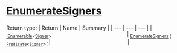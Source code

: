 # [EnumerateSigners](./SigComp15GermanLoader-100663925.md)


Return type:
| Return | Name | Summary | 
| --- | --- | --- | 
| <sub>[IEnumerable](https://docs.microsoft.com/en-us/dotnet/api/System.Collections.Generic.IEnumerable-1)\<[Signer](./../../Signer.md)></sub><img width=200/>| <sub>[EnumerateSigners](./SigComp15GermanLoader-100663925.md) ( [`Predicate`](https://docs.microsoft.com/en-us/dotnet/api/System.Predicate-1)\<[`Signer`](./../../Signer.md)> )</sub>| <sub></sub><img width=200/>| <br>


